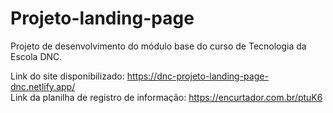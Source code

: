# Projeto-landing-page
Projeto de desenvolvimento do módulo base do curso de Tecnologia da Escola DNC. <br>

Link do site disponibilizado: https://dnc-projeto-landing-page-dnc.netlify.app/ <br>
Link da planilha de registro de informação: https://encurtador.com.br/ptuK6

